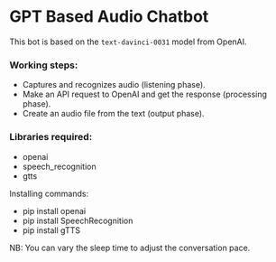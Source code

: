 # GPT Based Audio Chatbot

This bot is based on the `text-davinci-0031` model from OpenAI.

### Working steps:

- Captures and recognizes audio (listening phase).
- Make an API request to OpenAI and get the response (processing phase).
- Create an audio file from the text (output phase).

### Libraries required:
- openai
- speech_recognition
- gtts

Installing commands:
- pip install openai
- pip install SpeechRecognition
- pip install gTTS

NB: You can vary the sleep time to adjust the conversation pace.